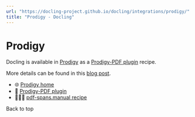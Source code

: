 ```yaml
---
url: "https://docling-project.github.io/docling/integrations/prodigy/"
title: "Prodigy - Docling"
---
```


# Prodigy

Docling is available in [Prodigy](https://prodi.gy/) as a [Prodigy-PDF plugin](https://prodi.gy/docs/plugins#pdf) recipe.

More details can be found in this [blog post](https://explosion.ai/blog/pdfs-nlp-structured-data).

- 🌐 [Prodigy home](https://prodi.gy/)
- 🔌 [Prodigy-PDF plugin](https://prodi.gy/docs/plugins#pdf)
- 🧑🏽‍🍳 [pdf-spans.manual recipe](https://prodi.gy/docs/plugins#pdf-spans.manual)

Back to top